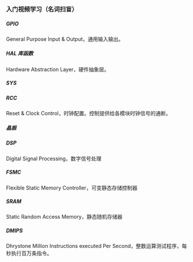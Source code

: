 ### 入门视频学习（名词扫盲）

##### GPIO

General Purpose Input & Output，通用输入输出。

##### HAL 库函数

Hardware Abstraction Layer，硬件抽象层。

##### SYS

##### RCC

Reset & Clock Control，时钟配置。控制提供给各模块时钟信号的通断。

##### 晶振

##### DSP

Digital Signal Processing，数字信号处理

##### FSMC

Flexible Static Memory Controller，可变静态存储控制器

##### SRAM

Static Random Access Memory，静态随机存储器

##### DMIPS

Dhrystone Million Instructions executed Per Second，整数运算测试程序，每秒执行百万条指令。
